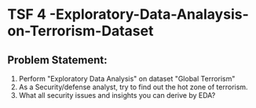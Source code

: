 # TSF 4 -Exploratory-Data-Analaysis-on-Terrorism-Dataset

## Problem Statement:

1. Perform "Exploratory Data Analysis" on dataset "Global Terrorism"
2. As a Security/defense analyst, try to find out the hot zone of terrorism.
3. What all security issues and insights you can derive by EDA?
